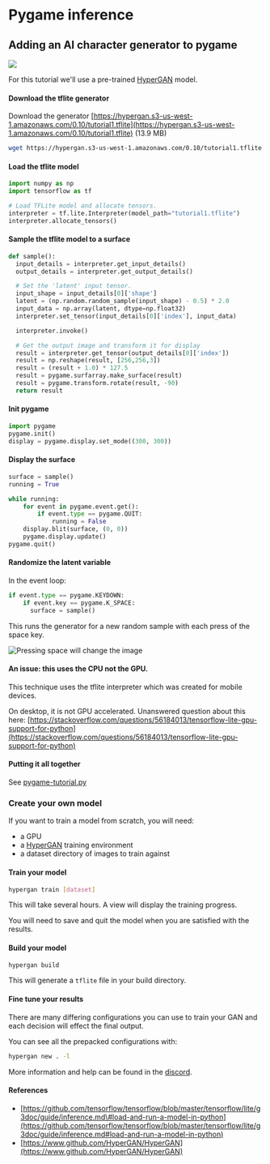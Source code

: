 # Pygame inference

## Adding an AI character generator to pygame

![](https://github.com/HyperGAN/HyperGAN/tree/91d0ea7885e2ccb443dddfe012eeed29bfce9487/docs/.gitbook/assets/pygame-tutorial-1.png)

For this tutorial we'll use a pre-trained [HyperGAN](https://www.github.com/HyperGAN/HyperGAN) model.

#### Download the tflite generator

Download the generator [https://hypergan.s3-us-west-1.amazonaws.com/0.10/tutorial1.tflite](https://hypergan.s3-us-west-1.amazonaws.com/0.10/tutorial1.tflite) \(13.9 MB\)

```bash
wget https://hypergan.s3-us-west-1.amazonaws.com/0.10/tutorial1.tflite
```

#### Load the tflite model

```python
import numpy as np
import tensorflow as tf

# Load TFLite model and allocate tensors.
interpreter = tf.lite.Interpreter(model_path="tutorial1.tflite")
interpreter.allocate_tensors()
```

#### Sample the tflite model to a surface

```python
def sample():
  input_details = interpreter.get_input_details()
  output_details = interpreter.get_output_details()

  # Set the 'latent' input tensor.
  input_shape = input_details[0]['shape']
  latent = (np.random.random_sample(input_shape) - 0.5) * 2.0
  input_data = np.array(latent, dtype=np.float32)
  interpreter.set_tensor(input_details[0]['index'], input_data)

  interpreter.invoke()

  # Get the output image and transform it for display
  result = interpreter.get_tensor(output_details[0]['index'])
  result = np.reshape(result, [256,256,3])
  result = (result + 1.0) * 127.5
  result = pygame.surfarray.make_surface(result)
  result = pygame.transform.rotate(result, -90)
  return result
```

#### Init pygame

```python
import pygame
pygame.init()
display = pygame.display.set_mode((300, 300))
```

#### Display the surface

```python
surface = sample()
running = True

while running:
    for event in pygame.event.get():
        if event.type == pygame.QUIT:
            running = False
    display.blit(surface, (0, 0))
    pygame.display.update()
pygame.quit()
```

#### Randomize the latent variable

In the event loop:

```python
if event.type == pygame.KEYDOWN:
    if event.key == pygame.K_SPACE:
      surface = sample()
```

This runs the generator for a new random sample with each press of the space key.

![Pressing space will change the image](https://github.com/HyperGAN/HyperGAN/tree/91d0ea7885e2ccb443dddfe012eeed29bfce9487/docs/.gitbook/assets/pygame-tutorial-2.png)

#### An issue: this uses the CPU not the GPU.

This technique uses the tflite interpreter which was created for mobile devices.

On desktop, it is not GPU accelerated. Unanswered question about this here: [https://stackoverflow.com/questions/56184013/tensorflow-lite-gpu-support-for-python](https://stackoverflow.com/questions/56184013/tensorflow-lite-gpu-support-for-python)

#### Putting it all together

See [pygame-tutorial.py](https://github.com/HyperGAN/HyperGAN/tree/91d0ea7885e2ccb443dddfe012eeed29bfce9487/docs/tutorials/pygame-tutorial.py)

### Create your own model

If you want to train a model from scratch, you will need:

* a GPU
* a [HyperGAN](https://www.github.com/HyperGAN/HyperGAN) training environment
* a dataset directory of images to train against

#### Train your model

```bash
hypergan train [dataset]
```

This will take several hours. A view will display the training progress.

You will need to save and quit the model when you are satisfied with the results.

#### Build your model

```bash
hypergan build
```

This will generate a `tflite` file in your build directory.

#### Fine tune your results

There are many differing configurations you can use to train your GAN and each decision will effect the final output.

You can see all the prepacked configurations with:

```bash
hypergan new . -l
```

More information and help can be found in the [discord](https://discord.gg/t4WWBPF).

#### References

* [https://github.com/tensorflow/tensorflow/blob/master/tensorflow/lite/g3doc/guide/inference.md\#load-and-run-a-model-in-python](https://github.com/tensorflow/tensorflow/blob/master/tensorflow/lite/g3doc/guide/inference.md#load-and-run-a-model-in-python)
* [https://www.github.com/HyperGAN/HyperGAN](https://www.github.com/HyperGAN/HyperGAN)

